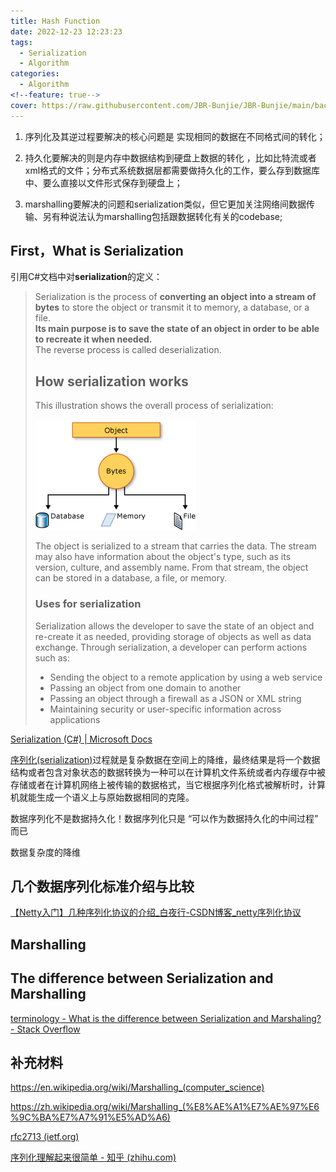 ```yaml
---
title: Hash Function
date: 2022-12-23 12:23:23
tags:
  - Serialization
  - Algorithm
categories:
  - Algorithm
<!--feature: true-->
cover: https://raw.githubusercontent.com/JBR-Bunjie/JBR-Bunjie/main/back.jpg
---
```


1. 序列化及其逆过程要解决的核心问题是 实现相同的数据在不同格式间的转化；

2. 持久化要解决的则是内存中数据结构到硬盘上数据的转化 ，比如比特流或者xml格式的文件；分布式系统数据层都需要做持久化的工作，要么存到数据库中、要么直接以文件形式保存到硬盘上；

3. marshalling要解决的问题和serialization类似，但它更加关注网络间数据传输、另有种说法认为marshalling包括跟数据转化有关的codebase;



## First，What is Serialization

引用C#文档中对**serialization**的定义：

> Serialization is the process of **converting an object into a stream of bytes** to store the object or transmit it to memory, a database, or a file. <br />**Its main purpose is to save the state of an object in order to be able to recreate it when needed.** <br />The reverse process is called deserialization.
>
> ## How serialization works
>
> This illustration shows the overall process of serialization:
>
> ![Serialization graphic](../../images\Algorithm\serialization-process.gif)
>
> The object is serialized to a stream that carries the data. The stream may also have information about the object's type, such as its version, culture, and assembly name. From that stream, the object can be stored in a database, a file, or memory.
>
> ### Uses for serialization
>
> Serialization allows the developer to save the state of an object and re-create it as needed, providing storage of objects as well as data exchange. Through serialization, a developer can perform actions such as:
>
> - Sending the object to a remote application by using a web service
> - Passing an object from one domain to another
> - Passing an object through a firewall as a JSON or XML string
> - Maintaining security or user-specific information across applications

[Serialization (C#) | Microsoft Docs](https://docs.microsoft.com/en-us/dotnet/csharp/programming-guide/concepts/serialization/)



<a href="#whatIsSerialization">序列化(serialization)</a>过程就是复杂数据在空间上的降维，最终结果是将一个数据结构或者包含对象状态的数据转换为一种可以在计算机文件系统或者内存缓存中被存储或者在计算机网络上被传输的数据格式，当它根据序列化格式被解析时，计算机就能生成一个语义上与原始数据相同的克隆。

数据序列化不是数据持久化！数据序列化只是 “可以作为数据持久化的中间过程” 而已

数据复杂度的降维

## 几个数据序列化标准介绍与比较

[【Netty入门】几种序列化协议的介绍_白夜行-CSDN博客_netty序列化协议](https://blog.csdn.net/baiye_xing/article/details/73249819)

## Marshalling



## The difference between Serialization and Marshalling

[terminology - What is the difference between Serialization and Marshaling? - Stack Overflow](https://stackoverflow.com/questions/770474/what-is-the-difference-between-serialization-and-marshaling)



## 补充材料

<span id="marshalling">https://en.wikipedia.org/wiki/Marshalling_(computer_science)</span>

<span id="marshallingCNPage">https://zh.wikipedia.org/wiki/Marshalling_(%E8%AE%A1%E7%AE%97%E6%9C%BA%E7%A7%91%E5%AD%A6)</span>

<span id="rfc2713">[rfc2713 (ietf.org)](https://datatracker.ietf.org/doc/html/rfc2713)</span>

[序列化理解起来很简单 - 知乎 (zhihu.com)](https://zhuanlan.zhihu.com/p/40462507)
